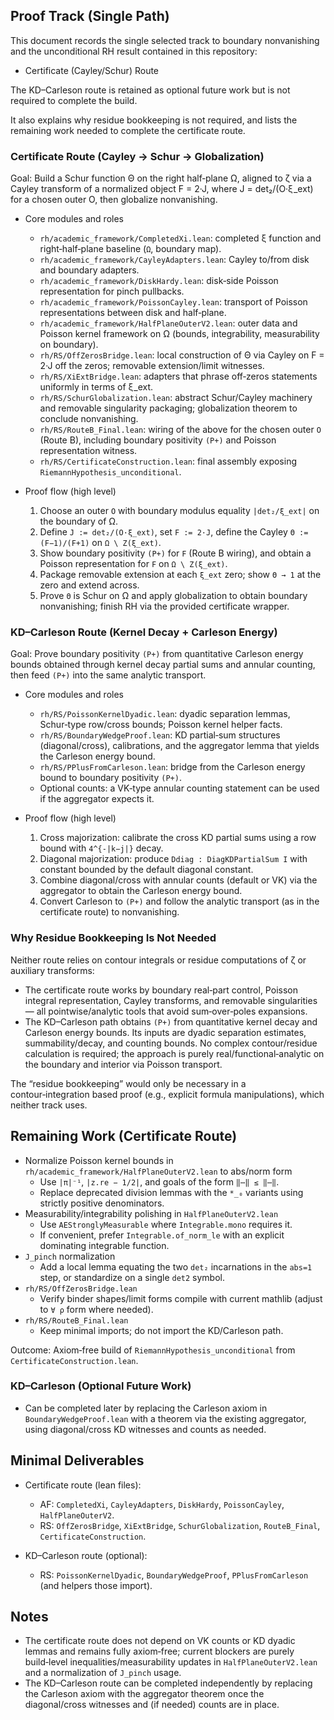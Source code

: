 ## Proof Track (Single Path)

This document records the single selected track to boundary nonvanishing and the unconditional RH result contained in this repository:

- Certificate (Cayley/Schur) Route

The KD–Carleson route is retained as optional future work but is not required to complete the build.

It also explains why residue bookkeeping is not required, and lists the remaining work needed to complete the certificate route.


### Certificate Route (Cayley → Schur → Globalization)

Goal: Build a Schur function Θ on the right half‑plane Ω, aligned to ζ via a Cayley transform of a normalized object F = 2·J, where J = det₂/(O·ξ_ext) for a chosen outer O, then globalize nonvanishing.

- Core modules and roles
  - `rh/academic_framework/CompletedXi.lean`: completed ξ function and right‑half‑plane baseline (`Ω`, boundary map).
  - `rh/academic_framework/CayleyAdapters.lean`: Cayley to/from disk and boundary adapters.
  - `rh/academic_framework/DiskHardy.lean`: disk‑side Poisson representation for pinch pullbacks.
  - `rh/academic_framework/PoissonCayley.lean`: transport of Poisson representations between disk and half‑plane.
  - `rh/academic_framework/HalfPlaneOuterV2.lean`: outer data and Poisson kernel framework on Ω (bounds, integrability, measurability on boundary).
  - `rh/RS/OffZerosBridge.lean`: local construction of Θ via Cayley on F = 2·J off the zeros; removable extension/limit witnesses.
  - `rh/RS/XiExtBridge.lean`: adapters that phrase off‑zeros statements uniformly in terms of ξ_ext.
  - `rh/RS/SchurGlobalization.lean`: abstract Schur/Cayley machinery and removable singularity packaging; globalization theorem to conclude nonvanishing.
  - `rh/RS/RouteB_Final.lean`: wiring of the above for the chosen outer `O` (Route B), including boundary positivity `(P+)` and Poisson representation witness.
  - `rh/RS/CertificateConstruction.lean`: final assembly exposing `RiemannHypothesis_unconditional`.

- Proof flow (high level)
  1. Choose an outer `O` with boundary modulus equality `|det₂/ξ_ext|` on the boundary of Ω.
  2. Define `J := det₂/(O·ξ_ext)`, set `F := 2·J`, define the Cayley `Θ := (F−1)/(F+1)` on `Ω \ Z(ξ_ext)`.
  3. Show boundary positivity `(P+)` for `F` (Route B wiring), and obtain a Poisson representation for `F` on `Ω \ Z(ξ_ext)`.
  4. Package removable extension at each `ξ_ext` zero; show `Θ → 1` at the zero and extend across.
  5. Prove `Θ` is Schur on Ω and apply globalization to obtain boundary nonvanishing; finish RH via the provided certificate wrapper.


### KD–Carleson Route (Kernel Decay + Carleson Energy)

Goal: Prove boundary positivity `(P+)` from quantitative Carleson energy bounds obtained through kernel decay partial sums and annular counting, then feed `(P+)` into the same analytic transport.

- Core modules and roles
  - `rh/RS/PoissonKernelDyadic.lean`: dyadic separation lemmas, Schur‑type row/cross bounds; Poisson kernel helper facts.
  - `rh/RS/BoundaryWedgeProof.lean`: KD partial‑sum structures (diagonal/cross), calibrations, and the aggregator lemma that yields the Carleson energy bound.
  - `rh/RS/PPlusFromCarleson.lean`: bridge from the Carleson energy bound to boundary positivity `(P+)`.
  - Optional counts: a VK‑type annular counting statement can be used if the aggregator expects it.

- Proof flow (high level)
  1. Cross majorization: calibrate the cross KD partial sums using a row bound with `4^{-|k−j|}` decay.
  2. Diagonal majorization: produce `Ddiag : DiagKDPartialSum I` with constant bounded by the default diagonal constant.
  3. Combine diagonal/cross with annular counts (default or VK) via the aggregator to obtain the Carleson energy bound.
  4. Convert Carleson to `(P+)` and follow the analytic transport (as in the certificate route) to nonvanishing.


### Why Residue Bookkeeping Is Not Needed

Neither route relies on contour integrals or residue computations of ζ or auxiliary transforms:

- The certificate route works by boundary real‑part control, Poisson integral representation, Cayley transforms, and removable singularities — all pointwise/analytic tools that avoid sum‑over‑poles expansions.
- The KD–Carleson path obtains `(P+)` from quantitative kernel decay and Carleson energy bounds. Its inputs are dyadic separation estimates, summability/decay, and counting bounds. No complex contour/residue calculation is required; the approach is purely real/functional‑analytic on the boundary and interior via Poisson transport.

The “residue bookkeeping” would only be necessary in a contour‑integration based proof (e.g., explicit formula manipulations), which neither track uses.


## Remaining Work (Certificate Route)

- Normalize Poisson kernel bounds in `rh/academic_framework/HalfPlaneOuterV2.lean` to abs/norm form
  - Use `|π|⁻¹`, `|z.re − 1/2|`, and goals of the form `‖⋯‖ ≤ ‖⋯‖`.
  - Replace deprecated division lemmas with the `*_₀` variants using strictly positive denominators.
- Measurability/integrability polishing in `HalfPlaneOuterV2.lean`
  - Use `AEStronglyMeasurable` where `Integrable.mono` requires it.
  - If convenient, prefer `Integrable.of_norm_le` with an explicit dominating integrable function.
- `J_pinch` normalization
  - Add a local lemma equating the two `det₂` incarnations in the `abs=1` step, or standardize on a single `det2` symbol.
- `rh/RS/OffZerosBridge.lean`
  - Verify binder shapes/limit forms compile with current mathlib (adjust to `∀ ρ` form where needed).
- `rh/RS/RouteB_Final.lean`
  - Keep minimal imports; do not import the KD/Carleson path.

Outcome: Axiom‑free build of `RiemannHypothesis_unconditional` from `CertificateConstruction.lean`.


### KD–Carleson (Optional Future Work)

- Can be completed later by replacing the Carleson axiom in `BoundaryWedgeProof.lean` with a theorem via the existing aggregator, using diagonal/cross KD witnesses and counts as needed.


## Minimal Deliverables

- Certificate route (lean files):
  - AF: `CompletedXi`, `CayleyAdapters`, `DiskHardy`, `PoissonCayley`, `HalfPlaneOuterV2`.
  - RS: `OffZerosBridge`, `XiExtBridge`, `SchurGlobalization`, `RouteB_Final`, `CertificateConstruction`.

- KD–Carleson route (optional):
  - RS: `PoissonKernelDyadic`, `BoundaryWedgeProof`, `PPlusFromCarleson` (and helpers those import).


## Notes

- The certificate route does not depend on VK counts or KD dyadic lemmas and remains fully axiom‑free; current blockers are purely build‑level inequalities/measurability updates in `HalfPlaneOuterV2.lean` and a normalization of `J_pinch` usage.
- The KD–Carleson route can be completed independently by replacing the Carleson axiom with the aggregator theorem once the diagonal/cross witnesses and (if needed) counts are in place.


